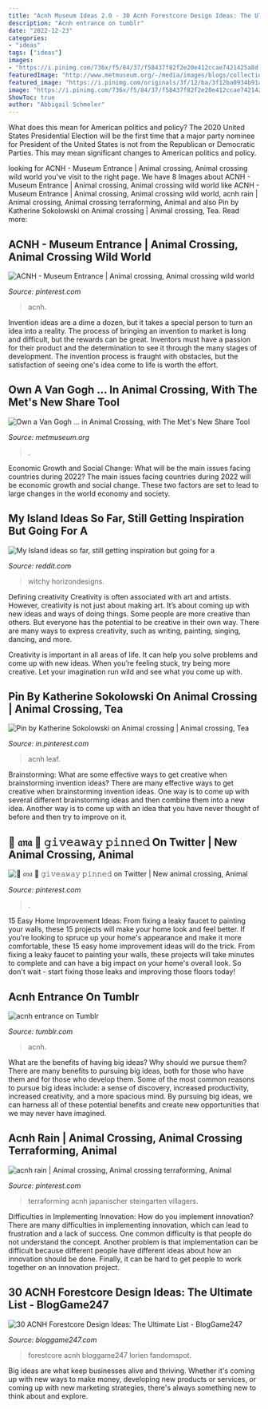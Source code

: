 ```yaml
---
title: "Acnh Museum Ideas 2.0 - 30 Acnh Forestcore Design Ideas: The Ultimate List"
description: "Acnh entrance on tumblr"
date: "2022-12-23"
categories:
- "ideas"
tags: ["ideas"]
images:
- "https://i.pinimg.com/736x/f5/84/37/f58437f82f2e20e412ccae7421425a8d.jpg"
featuredImage: "http://www.metmuseum.org/-/media/images/blogs/collection-insights/2020/2020_4/animal-crossing/animal-crossing-new-horizons_1l.jpg?la=en"
featured_image: "https://i.pinimg.com/originals/3f/12/ba/3f12ba0934b91a86a7ea4cf4187f61a5.jpg"
image: "https://i.pinimg.com/736x/f5/84/37/f58437f82f2e20e412ccae7421425a8d.jpg"
ShowToc: true
author: "Abbigail Schmeler"
---
```



What does this mean for American politics and policy?
The 2020 United States Presidential Election will be the first time that a major party nominee for President of the United States is not from the Republican or Democratic Parties. This may mean significant changes to American politics and policy.

	

		
looking for ACNH - Museum Entrance | Animal crossing, Animal crossing wild world you've visit to the right page. We have 8 Images about ACNH - Museum Entrance | Animal crossing, Animal crossing wild world like ACNH - Museum Entrance | Animal crossing, Animal crossing wild world, acnh rain | Animal crossing, Animal crossing terraforming, Animal and also Pin by Katherine Sokolowski on Animal crossing | Animal crossing, Tea. Read more:
		
    
## ACNH - Museum Entrance | Animal Crossing, Animal Crossing Wild World

<img loading=lazy src="https://i.pinimg.com/originals/3f/12/ba/3f12ba0934b91a86a7ea4cf4187f61a5.jpg" onerror="this.onerror=null;this.src='https://tse1.mm.bing.net/th?id=OIP.pGCl0rJDg2dHpytibRXcqwHaEK&amp;pid=15.1';" alt="ACNH - Museum Entrance | Animal crossing, Animal crossing wild world">

_Source: pinterest.com_

>acnh. 

	

Invention ideas are a dime a dozen, but it takes a special person to turn an idea into a reality. The process of bringing an invention to market is long and difficult, but the rewards can be great. Inventors must have a passion for their product and the determination to see it through the many stages of development. The invention process is fraught with obstacles, but the satisfaction of seeing one's idea come to life is worth the effort.

    
## Own A Van Gogh … In Animal Crossing, With The Met&#039;s New Share Tool

<img loading=lazy src="http://www.metmuseum.org/-/media/images/blogs/collection-insights/2020/2020_4/animal-crossing/animal-crossing-new-horizons_1l.jpg?la=en" onerror="this.onerror=null;this.src='https://tse2.mm.bing.net/th?id=OIP.3pERPuaz3Cy0OP5eL1wA_QHaE7&amp;pid=15.1';" alt="Own a Van Gogh … in Animal Crossing, with The Met&#039;s New Share Tool">

_Source: metmuseum.org_

>. 

	

Economic Growth and Social Change: What will be the main issues facing countries during 2022?
The main issues facing countries during 2022 will be economic growth and social change. These two factors are set to lead to large changes in the world economy and society.

    
## My Island Ideas So Far, Still Getting Inspiration But Going For A

<img loading=lazy src="https://preview.redd.it/h5olppv6j9l41.png?width=960&amp;crop=smart&amp;auto=webp&amp;s=8c8cc11810af7179e1b0b7babdc1014b98fc0644" onerror="this.onerror=null;this.src='https://tse3.mm.bing.net/th?id=OIP.hWVJVrKJ4kgUOUtgsGBv1wHaF9&amp;pid=15.1';" alt="My Island ideas so far, still getting inspiration but going for a">

_Source: reddit.com_

>witchy horizondesigns. 

	

Defining creativity
Creativity is often associated with art and artists. However, creativity is not just about making art. It’s about coming up with new ideas and ways of doing things.
Some people are more creative than others. But everyone has the potential to be creative in their own way. There are many ways to express creativity, such as writing, painting, singing, dancing, and more.

Creativity is important in all areas of life. It can help you solve problems and come up with new ideas. When you’re feeling stuck, try being more creative. Let your imagination run wild and see what you come up with.

    
## Pin By Katherine Sokolowski On Animal Crossing | Animal Crossing, Tea

<img loading=lazy src="https://i.pinimg.com/736x/86/4c/12/864c12943193fd8b477b98bddcc112e9.jpg" onerror="this.onerror=null;this.src='https://tse1.mm.bing.net/th?id=OIP.QoTVuM46D1cqRL5xcZmwHQHaEK&amp;pid=15.1';" alt="Pin by Katherine Sokolowski on Animal crossing | Animal crossing, Tea">

_Source: in.pinterest.com_

>acnh leaf. 

	

Brainstorming: What are some effective ways to get creative when brainstorming invention ideas?
There are many effective ways to get creative when brainstorming invention ideas. One way is to come up with several different brainstorming ideas and then combine them into a new idea. Another way is to come up with an idea that you have never thought of before and then try to improve on it.

    
## 🌱 𝔞𝔫𝔞 🌱 𝚐𝚒𝚟𝚎𝚊𝚠𝚊𝚢 𝚙𝚒𝚗𝚗𝚎𝚍 On Twitter | New Animal Crossing, Animal

<img loading=lazy src="https://i.pinimg.com/736x/f5/84/37/f58437f82f2e20e412ccae7421425a8d.jpg" onerror="this.onerror=null;this.src='https://tse3.mm.bing.net/th?id=OIP.bdp3J8Y_WzvpdiFOLAXFAAHaEK&amp;pid=15.1';" alt="🌱 𝔞𝔫𝔞 🌱 𝚐𝚒𝚟𝚎𝚊𝚠𝚊𝚢 𝚙𝚒𝚗𝚗𝚎𝚍 on Twitter | New animal crossing, Animal">

_Source: pinterest.com_

>. 

	

15 Easy Home Improvement Ideas: From fixing a leaky faucet to painting your walls, these 15 projects will make your home look and feel better.
If you're looking to spruce up your home's appearance and make it more comfortable, these 15 easy home improvement ideas will do the trick. From fixing a leaky faucet to painting your walls, these projects will take minutes to complete and can have a big impact on your home's overall look. So don't wait - start fixing those leaks and improving those floors today!

    
## Acnh Entrance On Tumblr

<img loading=lazy src="https://64.media.tumblr.com/84b5b19d6eb76c313e07f43180d4c57a/0bc5477166a614c9-17/s640x960/a5fff0755ee34de94dbe4a8f3f3d7ea2aed1e41f.jpg" onerror="this.onerror=null;this.src='https://tse3.mm.bing.net/th?id=OIP.xjQxSXWRoVF8sgYnAXvW-gHaFk&amp;pid=15.1';" alt="acnh entrance on Tumblr">

_Source: tumblr.com_

>acnh. 

	

What are the benefits of having big ideas? Why should we pursue them?
There are many benefits to pursuing big ideas, both for those who have them and for those who develop them. Some of the most common reasons to pursue big ideas include: a sense of discovery, increased productivity, increased creativity, and a more spacious mind. By pursuing big ideas, we can harness all of these potential benefits and create new opportunities that we may never have imagined.

    
## Acnh Rain | Animal Crossing, Animal Crossing Terraforming, Animal

<img loading=lazy src="https://i.pinimg.com/736x/b4/e2/97/b4e297596cf439d1ba87b59faf480b73.jpg" onerror="this.onerror=null;this.src='https://tse2.mm.bing.net/th?id=OIP.FRWG7s5Jw1y1L8mtQ21CKAHaEK&amp;pid=15.1';" alt="acnh rain | Animal crossing, Animal crossing terraforming, Animal">

_Source: pinterest.com_

>terraforming acnh japanischer steingarten villagers. 

	

Difficulties in Implementing Innovation: How do you implement innovation?
There are many difficulties in implementing innovation, which can lead to frustration and a lack of success. One common difficulty is that people do not understand the concept. Another problem is that implementation can be difficult because different people have different ideas about how an innovation should be done. Finally, it can be hard to get people to work together on an innovation project.

    
## 30 ACNH Forestcore Design Ideas: The Ultimate List - BlogGame247

<img loading=lazy src="https://bloggame247.com/wp-content/uploads/2021/05/12-fancy-forestcore-view-acnh.jpg" onerror="this.onerror=null;this.src='https://tse2.mm.bing.net/th?id=OIP.TLaZ0k3pyBbIQQFbzrfw5gHaEK&amp;pid=15.1';" alt="30 ACNH Forestcore Design Ideas: The Ultimate List - BlogGame247">

_Source: bloggame247.com_

>forestcore acnh bloggame247 lorien fandomspot. 

	

Big ideas are what keep businesses alive and thriving. Whether it's coming up with new ways to make money, developing new products or services, or coming up with new marketing strategies, there's always something new to think about and explore.

